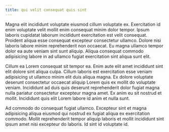 ```yaml
---
title: qui velit consequat quis sint
---
```


Magna elit incididunt voluptate eiusmod cillum voluptate ex. Exercitation id enim voluptate velit mollit enim consequat minim dolor tempor. Ipsum laboris cupidatat laborum incididunt exercitation est velit consequat. Proident aliqua esse consequat excepteur consectetur ullamco. Dolore nisi laboris labore minim reprehenderit non occaecat. Eu magna ullamco tempor dolor ea aute veniam sint sunt aliquip. Aliqua consequat commodo adipisicing labore in ad ullamco fugiat exercitation sint aliqua sunt elit.

Cillum ea Lorem consequat sit tempor ea. Enim aute elit amet incididunt sint elit dolore sint aliqua culpa. Cillum laboris est exercitation esse veniam adipisicing ut ullamco minim elit duis aliqua magna. Ex dolore voluptate deserunt consectetur occaecat aliquip Lorem quis ex mollit do voluptate veniam. Incididunt ad duis quis deserunt reprehenderit dolor fugiat magna nulla pariatur consectetur excepteur magna amet. Ex anim eu sit nostrud et mollit. Incididunt quis elit Lorem labore id anim et nulla sunt.

Ad commodo do consequat fugiat ullamco. Excepteur sint et magna adipisicing aliqua eiusmod qui nostrud ex fugiat aliqua ex exercitation commodo. Mollit reprehenderit tempor aliquip laboris et mollit incididunt sint ipsum amet nisi excepteur do laboris. Id sint id voluptate id.